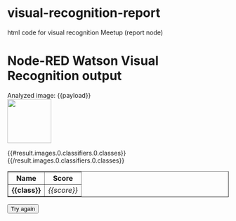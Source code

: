 # visual-recognition-report
html code for visual recognition Meetup (report node)


<html>
<head><title>Watson Visual Recognition on Node-RED</title></head>
<body>
<h1>Node-RED Watson Visual Recognition output</h1>
<p>Analyzed image: {{payload}}<br/><img src="{{payload}}" height='100'/></p>
<table border='1'>
    <thead><tr><th>Name</th><th>Score</th></tr></thead>
{{#result.images.0.classifiers.0.classes}}
  <tr><td><b>{{class}}</b></td><td><i>{{score}}</i></td></tr>
{{/result.images.0.classifiers.0.classes}}
</table>
<form  action="{{req._parsedUrl.pathname}}">
    <input type="submit" value="Try again"/>
</form>
</body>
</html>
